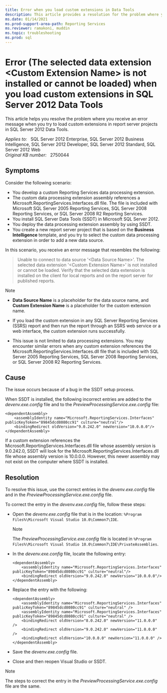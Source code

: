 ```yaml
---
title: Error when you load custom extensions in Data Tools
description: This article provides a resolution for the problem where you receive an error message when you try to load custom extensions in report server projects in SQL Server 2012 Data Tools.
ms.date: 01/14/2021
ms.prod-support-area-path: Reporting Services
ms.reviewer: ramakoni, muddin
ms.topic: troubleshooting
ms.prod: sql 
---
```

# Error (The selected data extension \<Custom Extension Name> is not installed or cannot be loaded) when you load custom extensions in SQL Server 2012 Data Tools

This article helps you resolve the problem where you receive an error message when you try to load custom extensions in report server projects in SQL Server 2012 Data Tools.

_Applies to:_ &nbsp; SQL Server 2012 Enterprise, SQL Server 2012 Business Intelligence, SQL Server 2012 Developer, SQL Server 2012 Standard, SQL Server 2012 Web  
_Original KB number:_ &nbsp; 2750044

## Symptoms

Consider the following scenario:

- You develop a custom Reporting Services data processing extension.
- The custom data processing extension assembly references a Microsoft.ReportingServices.Interfaces.dll file. The file is included with Microsoft SQL Server 2005 Reporting Services, SQL Server 2008 Reporting Services, or SQL Server 2008 R2 Reporting Services.
- You install SQL Server Data Tools (SSDT) in Microsoft SQL Server 2012.
- You deploy the data processing extension assembly by using SSDT.
- You create a new report server project that is based on the **Business Intelligence** template, and you try to select the custom data processing extension in order to add a new data source.

In this scenario, you receive an error message that resembles the following:

> Unable to connect to data source '\<Data Source Name>'. The selected data extension '\<Custom Extension Name>' is not installed or cannot be loaded. Verify that the selected data extension is installed on the client for local reports and on the report server for published reports.

> [!NOTE]
>
> - **Data Source Name** is a placeholder for the data source name, and **Custom Extension Name** is a placeholder for the custom extension name.
>
> - If you load the custom extension in any SQL Server Reporting Services (SSRS) report and then run the report through an SSRS web service or a web interface, the custom extension runs successfully.
>
> - This issue is not limited to data processing extensions. You may encounter similar errors when any custom extension references the Microsoft.ReportingServices.Interfaces.dll file that is included with SQL Server 2005 Reporting Services, SQL Server 2008 Reporting Services, or SQL Server 2008 R2 Reporting Services.

## Cause

The issue occurs because of a bug in the SSDT setup process.

When SSDT is installed, the following incorrect entries are added to the *devenv.exe.config* file and to the *PreviewProcessingService.exe.config* file:

```console
<dependentAssembly>
    <assemblyIdentity name="Microsoft.ReportingServices.Interfaces" publicKeyToken="89845dcd8080cc91" culture="neutral"/>
    <bindingRedirect oldVersion="9.0.242.0" newVersion="10.0.0.0"/>
</dependentAssembly>
```

If a custom extension references the Microsoft.ReportingServices.Interfaces.dll file whose assembly version is 9.0.242.0, SSDT will look for the Microsoft.ReportingServices.Interfaces.dll file whose assembly version is 10.0.0.0. However, this newer assembly may not exist on the computer where SSDT is installed.

## Resolution

To resolve this issue, use the correct entries in the *devenv.exe.config* file and in the *PreviewProcessingService.exe.config* file.

To correct the entry in the *devenv.exe.config* file, follow these steps:

- Open the *devenv.exe.config* file that is in the location:
`%Program Files%\Microsoft Visual Studio 10.0\Common7\IDE`.

  > [!NOTE]
  > The *PreviewProcessingService.exe.config* file is located in `%Program Files%\Microsoft Visual Studio 10.0\Common7\IDE\PrivateAssemblies`.

- In the *devenv.exe.config* file, locate the following entry:

    ```console
    <dependentAssembly>
        <assemblyIdentity name="Microsoft.ReportingServices.Interfaces" publicKeyToken="89845dcd8080cc91" culture="neutral"/>
        <bindingRedirect oldVersion="9.0.242.0" newVersion="10.0.0.0"/>
    </dependentAssembly>
    ```

- Replace the entry with the following:

    ```console
    <dependentAssembly>
        <assemblyIdentity name="Microsoft.ReportingServices.Interfaces" publicKeyToken="89845dcd8080cc91" culture="neutral" />
        <assemblyIdentity name="Microsoft.ReportingServices.Interfaces" publicKeyToken="89845dcd8080cc91" culture="neutral" />
        <bindingRedirect oldVersion="8.0.242.0" newVersion="11.0.0.0" />
        <bindingRedirect oldVersion="9.0.242.0" newVersion="11.0.0.0" />
        <bindingRedirect oldVersion="10.0.0.0" newVersion="11.0.0.0" />
    </dependentAssembly>
    ```

- Save the *devenv.exe.config* file.
- Close and then reopen Visual Studio or SSDT.

> [!NOTE]
> The steps to correct the entry in the *PreviewProcessingService.exe.config* file are the same.
